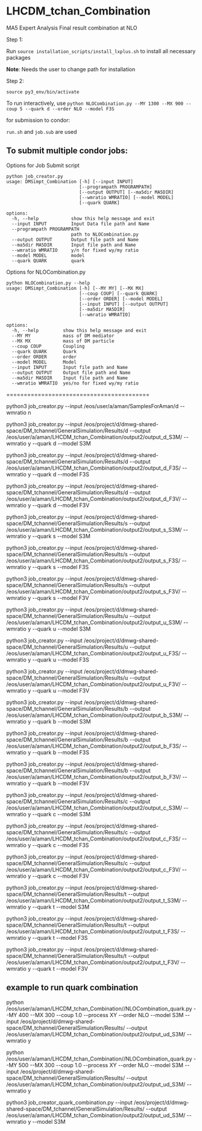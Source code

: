 # LHCDM_tchan_Combination
MA5 Expert Analysis Final result combination at NLO 

Step 1: 

Run `source installation_scripts/install_lxplus.sh` to install all necessary packages

**Note**: Needs the user to change path for installation

Step 2: 

`source py3_env/bin/activate`


To run interactively, use `python NLOCombination.py --MY 1300 --MX 900 --coup 5 --quark d --order NLO --model F3S`

for submission to condor:

`run.sh` and `job.sub` are used

## To submit multiple condor jobs: 

Options for Job Submit script

```code
python job_creator.py
usage: DMSimpt_Combination [-h] [--input INPUT]
                           [--programpath PROGRAMPATH]
                           [--output OUTPUT] [--ma5dir MA5DIR]
                           [--wmratio WMRATIO] [--model MODEL]
                           [--quark QUARK]

options:
  -h, --help            show this help message and exit
  --input INPUT         Input Data file path and Name
  --programpath PROGRAMPATH
                        path to NLOCombination.py
  --output OUTPUT       Output file path and Name
  --ma5dir MA5DIR       Input file path and Name
  --wmratio WMRATIO     y/n for fixed wy/my ratio
  --model MODEL         model
  --quark QUARK         quark
``` 


Options for NLOCombination.py

```code
python NLOCombination.py --help
usage: DMSimpt_Combination [-h] [--MY MY] [--MX MX]
                           [--coup COUP] [--quark QUARK]
                           [--order ORDER] [--model MODEL]
                           [--input INPUT] [--output OUTPUT]
                           [--ma5dir MA5DIR]
                           [--wmratio WMRATIO]

options:
  -h, --help         show this help message and exit
  --MY MY            mass of DM mediator
  --MX MX            mass of DM particle
  --coup COUP        Coupling
  --quark QUARK      Quark
  --order ORDER      order
  --model MODEL      Model
  --input INPUT      Input file path and Name
  --output OUTPUT    Output file path and Name
  --ma5dir MA5DIR    Input file path and Name
  --wmratio WMRATIO  yes/no for fixed wy/my ratio
```



=========================================

python3 job_creator.py --input /eos/user/a/aman/SamplesForAman/d --wmratio n

python3 job_creator.py --input /eos/project/d/dmwg-shared-space/DM_tchannel/GeneralSimulation/Results/d  --output /eos/user/a/aman/LHCDM_tchan_Combination/output2/output_d_S3M/ --wmratio y --quark d --model S3M

python3 job_creator.py --input /eos/project/d/dmwg-shared-space/DM_tchannel/GeneralSimulation/Results/d  --output /eos/user/a/aman/LHCDM_tchan_Combination/output2/output_d_F3S/ --wmratio y --quark d --model F3S

python3 job_creator.py --input /eos/project/d/dmwg-shared-space/DM_tchannel/GeneralSimulation/Results/d  --output /eos/user/a/aman/LHCDM_tchan_Combination/output2/output_d_F3V/ --wmratio y --quark d --model F3V



python3 job_creator.py --input /eos/project/d/dmwg-shared-space/DM_tchannel/GeneralSimulation/Results/s --output /eos/user/a/aman/LHCDM_tchan_Combination/output2/output_s_S3M/ --wmratio y --quark s --model S3M

python3 job_creator.py --input /eos/project/d/dmwg-shared-space/DM_tchannel/GeneralSimulation/Results/s --output /eos/user/a/aman/LHCDM_tchan_Combination/output2/output_s_F3S/ --wmratio y --quark s --model F3S

python3 job_creator.py --input /eos/project/d/dmwg-shared-space/DM_tchannel/GeneralSimulation/Results/s --output /eos/user/a/aman/LHCDM_tchan_Combination/output2/output_s_F3V/ --wmratio y --quark s --model F3V



python3 job_creator.py --input /eos/project/d/dmwg-shared-space/DM_tchannel/GeneralSimulation/Results/u  --output /eos/user/a/aman/LHCDM_tchan_Combination/output2/output_u_S3M/ --wmratio y --quark u --model S3M

python3 job_creator.py --input /eos/project/d/dmwg-shared-space/DM_tchannel/GeneralSimulation/Results/u  --output /eos/user/a/aman/LHCDM_tchan_Combination/output2/output_u_F3S/ --wmratio y --quark u --model F3S

python3 job_creator.py --input /eos/project/d/dmwg-shared-space/DM_tchannel/GeneralSimulation/Results/u  --output /eos/user/a/aman/LHCDM_tchan_Combination/output2/output_u_F3V/ --wmratio y --quark u --model F3V



python3 job_creator.py --input /eos/project/d/dmwg-shared-space/DM_tchannel/GeneralSimulation/Results/b  --output /eos/user/a/aman/LHCDM_tchan_Combination/output2/output_b_S3M/ --wmratio y --quark b --model S3M

python3 job_creator.py --input /eos/project/d/dmwg-shared-space/DM_tchannel/GeneralSimulation/Results/b  --output /eos/user/a/aman/LHCDM_tchan_Combination/output2/output_b_F3S/ --wmratio y --quark b --model F3S

python3 job_creator.py --input /eos/project/d/dmwg-shared-space/DM_tchannel/GeneralSimulation/Results/b  --output /eos/user/a/aman/LHCDM_tchan_Combination/output2/output_b_F3V/ --wmratio y --quark b --model F3V


python3 job_creator.py --input /eos/project/d/dmwg-shared-space/DM_tchannel/GeneralSimulation/Results/c  --output /eos/user/a/aman/LHCDM_tchan_Combination/output2/output_c_S3M/ --wmratio y --quark c --model S3M

python3 job_creator.py --input /eos/project/d/dmwg-shared-space/DM_tchannel/GeneralSimulation/Results/c  --output /eos/user/a/aman/LHCDM_tchan_Combination/output2/output_c_F3S/ --wmratio y --quark c --model F3S

python3 job_creator.py --input /eos/project/d/dmwg-shared-space/DM_tchannel/GeneralSimulation/Results/c  --output /eos/user/a/aman/LHCDM_tchan_Combination/output2/output_c_F3V/ --wmratio y --quark c --model F3V



python3 job_creator.py --input /eos/project/d/dmwg-shared-space/DM_tchannel/GeneralSimulation/Results/t  --output /eos/user/a/aman/LHCDM_tchan_Combination/output2/output_t_S3M/ --wmratio y --quark t --model S3M

python3 job_creator.py --input /eos/project/d/dmwg-shared-space/DM_tchannel/GeneralSimulation/Results/t  --output /eos/user/a/aman/LHCDM_tchan_Combination/output2/output_t_F3S/ --wmratio y --quark t --model F3S

python3 job_creator.py --input /eos/project/d/dmwg-shared-space/DM_tchannel/GeneralSimulation/Results/t  --output /eos/user/a/aman/LHCDM_tchan_Combination/output2/output_t_F3V/ --wmratio y --quark t --model F3V



## example to run quark combination

python /eos/user/a/aman/LHCDM_tchan_Combination//NLOCombination_quark.py --MY 400 --MX 300 --coup 1.0 --process XY --order NLO --model S3M --input /eos/project/d/dmwg-shared-space/DM_tchannel/GeneralSimulation/Results/ --output /eos/user/a/aman/LHCDM_tchan_Combination/output2/output_ud_S3M/ --wmratio y

python /eos/user/a/aman/LHCDM_tchan_Combination//NLOCombination_quark.py --MY 500 --MX 300 --coup 1.0 --process XY --order NLO --model S3M --input /eos/project/d/dmwg-shared-space/DM_tchannel/GeneralSimulation/Results/ --output /eos/user/a/aman/LHCDM_tchan_Combination/output2/output_ud_S3M/ --wmratio y


python3 job_creator_quark_combination.py --input /eos/project/d/dmwg-shared-space/DM_tchannel/GeneralSimulation/Results/ --output /eos/user/a/aman/LHCDM_tchan_Combination/output2/output_ud_S3M/ --wmratio y --model S3M
